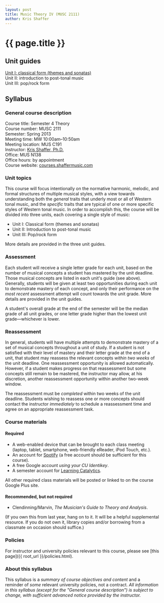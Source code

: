 ```yaml
---
layout: post
title: Music Theory IV (MUSC 2111)
author: Kris Shaffer
---
```


# {{ page.title }} #

## Unit guides ##

[Unit I: classical form (themes and sonatas)](mt4-unit1.html)  
Unit II: introduction to post-tonal music  
Unit III: pop/rock form


## Syllabus ##

### General course description ###

Course title: Semester 4 Theory  
Course number: MUSC 2111  
Semester: Spring 2013  
Meeting time: MW 10:00am–10:50am  
Meeting location: MUS C191  
Instructor: [Kris Shaffer, Ph.D.](http://kris.shaffermusic.com)  
Office: MUS N138  
Office hours: by appointment  
Course website: [courses.shaffermusic.com](http://courses.shaffermusic.com/)  

### Unit topics ###

This course will focus intentionally on the normative harmonic, melodic, and formal structures of multiple musical styles, with a view towards understanding both the *general* traits that underly most or all of Western tonal music, and the *specific* traits that are typical of one or more specific styles of Western tonal music. In order to accomplish this, the course will be divided into three units, each covering a single style of music:

- Unit I: Classical form (themes and sonatas)  
- Unit II: Introduction to post-tonal music  
- Unit III: Pop/rock form  

More details are provided in the three unit guides.

### Assessment ###

Each student will receive a single letter grade for each unit, based on the number of musical concepts a student has mastered by the unit deadline. Those musical concepts are listed in each unit's guide (see above). Generally, students will be given at least two opportunities during each unit to demonstrate mastery of each concept, and only their performance on the *most recent* assessment attempt will count towards the unit grade. More details are provided in the unit guides.

A student's overall grade at the end of the semester will be the median grade of all unit grades, or one letter grade higher than the lowest unit grade—whichever is lower.

### Reassessment ###

In general, students will have multiple attempts to demonstrate mastery of a set of musical concepts throughout a unit of study. If a student is not satisfied with their level of mastery and their letter grade at the end of a unit, that student may reassess the relevant concepts *within two weeks* of the unit deadline. One reassessment opportunity is allowed automatically. However, if a student makes progress on that reassessment but some concepts still remain to be mastered, the instructor may allow, at his discretion, another reassessment opportunity within another two-week window.

The reassessment must be *completed* within two weeks of the unit deadline. Students wishing to reassess one or more concepts should contact the instructor *immediately* to schedule a reassessment time and agree on an appropriate reassessment task.

### Course materials ###

#### Required ####

- A web-enabled device that can be brought to each class meeting (laptop, tablet, smartphone, web-friendly eReader, iPod Touch, etc.).  
- An account for [Spotify](http://www.spotify.com) (a free account should be sufficient for this course).  
- A free Google account *using your CU Identikey*.  
- A semester account for [Learning Catalytics](http://www.learningcatalytics.com).  

All other required class materials will be posted or linked to on the course Google Plus site.

#### Recommended, but not required ####

- Clendinning/Marvin, *The Musician's Guide to Theory and Analysis*.

(If you own this from last year, hang on to it. It will be a helpful supplemental resource. If you do not own it, library copies and/or borrowing from a classmate on occasion should suffice.)

### Policies ###

For instructor and university policies relevant to this course, please see [this page]({{ root_url }}/policies.html).

### About this syllabus ###

This syllabus is a *summary of course objectives and content* and a reminder of *some* relevant university policies, not a contract. *All information in this syllabus (except for the "General course description") is subject to change, with sufficient advanced notice provided by the instructor.*
